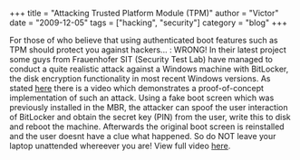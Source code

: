 +++
title = "Attacking Trusted Platform Module (TPM)"
author = "Victor"
date = "2009-12-05"
tags = ["hacking", "security"]
category = "blog"
+++

For those of who believe that using authenticated boot features such as TPM should protect you against hackers... : WRONG! In their latest project some guys from Frauenhofer SIT (Security Test Lab) have managed to conduct a quite realistic attack against a Windows machine with BitLocker, the disk encryption functionality in most recent Windows versions. As stated [here][1] there is a video which demonstrates a proof-of-concept implementation of such an attack. Using a fake boot screen which was previously installed in the MBR, the attacker can spoof the user interaction of BitLocker and obtain the secret key (PIN) from the user, write this to disk and reboot the machine. Afterwards the original boot screen is reinstalled and the user doesnt have a clue what happened. So do NOT leave your laptop unattended whereever you are! View full video [here][2].

 [1]: http://testlab.sit.fraunhofer.de/content/output/project_results/bitlocker_skimming/
 [2]: http://testlab.sit.fraunhofer.de/content/output/project_results/bitlocker_skimming/bitlockervideo.php?s=2
